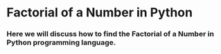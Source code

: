 # Factorial of a Number in Python
### Here we will discuss how to find the Factorial of a Number in Python programming language.
